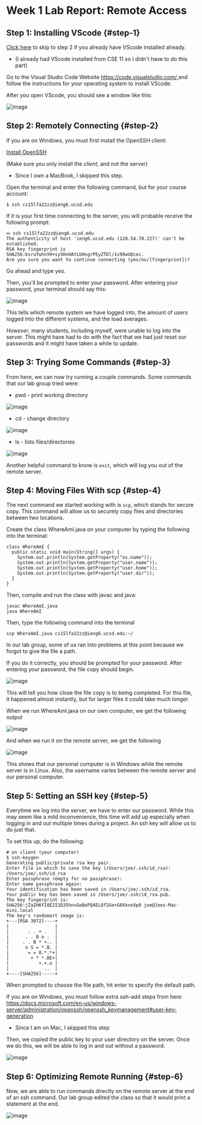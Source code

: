 # Week 1 Lab Report: Remote Access

## Step 1: Installing VScode {#step-1}
[Click here](#step-2) to skip to step 2 if you already have VScode installed already.
* (I already had VScode installed from CSE 11 so I didn't have to do this part)

Go to the Visual Studio Code Website [https://code.visualstudio.com/ ](https://code.visualstudio.com/) and follow the instructions for your operating system to install VScode.

After you open VScode, you should see a window like this:

![image](vscode.png)

## Step 2: Remotely Connecting {#step-2}

If you are on Windows, you must first install the OpenSSH client:

[Install OpenSSH](https://learn.microsoft.com/en-us/windows-server/administration/openssh/openssh_install_firstuse?tabs=gui)

(Make sure you only install the *client*, and not the server)

* Since I own a MacBook, I skipped this step.
  
Open the terminal and enter the following command, but for your course account:

`$ ssh cs15lfa22zz@ieng6.ucsd.edu`

If it is your first time connecting to the server, you will probable receive the following prompt:
```
⤇ ssh cs15lfa22zz@ieng6.ucsd.edu
The authenticity of host 'ieng6.ucsd.edu (128.54.70.227)' can't be established.
RSA key fingerprint is SHA256:ksruYwhnYH+sySHnHAtLUHngrPEyZTDl/1x99wUQcec.
Are you sure you want to continue connecting (yes/no/[fingerprint])?
```

Go ahead and type yes.

Then, you'll be prompted to enter your password. After entering your password, your terminal should say this:

![image](remoteaccess.png)

This tells which remote system we have logged into, the amount of users logged into the different systems, and the load averages.

*However*, many students, including myself, were unable to log into the server. This might have had to do with the fact that we had just reset our passwords and it might have taken a while to update. 

## Step 3: Trying Some Commands {#step-3}

From here, we can now try running a couple commands. Some commands that our lab group tried were:
- pwd - print working directory
  
![image](pwd.png)

- cd - change directory

![image](cd.png)

- ls - lists files/directories

![image](ls.png)

Another helpful command to know is `exit`, which will log you out of the remote server.

## Step 4: Moving Files With scp {#step-4}

The next command we started working with is `scp`, which stands for secure copy. This command will allow us to securely copy files and directories between two locations. 

Create the class WhereAmI.java on your computer by typing the following into the terminal:
```
class WhereAmI {
  public static void main(String[] args) {
    System.out.println(System.getProperty("os.name"));
    System.out.println(System.getProperty("user.name"));
    System.out.println(System.getProperty("user.home"));
    System.out.println(System.getProperty("user.dir"));
  }
}
```
Then, compile and run the class with javac and java:
```
javac WhereAmI.java
java WhereAmI
```
Then, type the following command into the terminal

`scp WhereAmI.java cs15lfa22zz@ieng6.ucsd.edu:~/`

In our lab group, some of us ran into problems at this point because we forgot to give the file a path.

If you do it correctly, you should be prompted for your password. After entering your password, the file copy should begin. 

![image](scp.png)

This will tell you how close the file copy is to being completed. For this file, it happened almost instantly, but for larger files it could take much longer.

When we run WhereAmI.java on our own computer, we get the following output

![image](personal.png)

And when we run it on the remote server, we get the following 

![image](remoteserver.png)

This shows that our personal computer is in Windows while the remote server is in Linux. Also, the username varies between the remote server and our personal computer. 

## Step 5: Setting an SSH key {#step-5}

Everytime we log into the server, we have to enter our password. While this may seem like a mild inconvenience, this time will add up especially when logging in and out multiple times during a project. An ssh key will allow us to do just that.

To set this up, do the following:
```
# on client (your computer)
$ ssh-keygen
Generating public/private rsa key pair.
Enter file in which to save the key (/Users/joe/.ssh/id_rsa): /Users/joe/.ssh/id_rsa
Enter passphrase (empty for no passphrase): 
Enter same passphrase again: 
Your identification has been saved in /Users/joe/.ssh/id_rsa.
Your public key has been saved in /Users/joe/.ssh/id_rsa.pub.
The key fingerprint is:
SHA256:jZaZH6fI8E2I1D35hnvGeBePQ4ELOf2Ge+G0XknoXp0 joe@Joes-Mac-mini.local
The key's randomart image is:
+---[RSA 3072]----+
|                 |
|       . . + .   |
|      . . B o .  |
|     . . B * +.. |
|      o S = *.B. |
|       = = O.*.*+|
|        + * *.BE+|
|           +.+.o |
|             ..  |
+----[SHA256]-----+
```

When prompted to choose the file path, hit enter to specify the default path.

If you are on Windows, you must follow extra ssh-add steps from here: https://docs.microsoft.com/en-us/windows-server/administration/openssh/openssh_keymanagement#user-key-generation

- Since I am on Mac, I skipped this step

Then, we copied the public key to your user directory on the server. Once we do this, we will be able to log in and out without a password.

![image](ssh.png)

## Step 6: Optimizing Remote Running {#step-6}

Now, we are able to run commands directly on the remote server at the end of an ssh command. Our lab group edited the class so that it would print a statement at the end.

![image](optimized.png)

